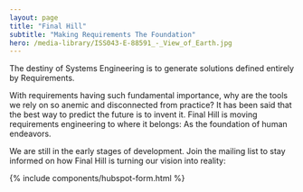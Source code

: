 ```yaml
---
layout: page
title: "Final Hill"
subtitle: "Making Requirements The Foundation"
hero: /media-library/ISS043-E-88591_-_View_of_Earth.jpg
---
```


The destiny of Systems Engineering is to generate solutions defined entirely by Requirements.

With requirements having such fundamental importance, why are the tools we rely on so anemic
and disconnected from practice? It has been said that the best way to predict the future is to invent it.
Final Hill is moving requirements engineering to where it belongs: As the foundation of human endeavors.

We are still in the early stages of development. Join the mailing list to stay informed on how Final Hill
is turning our vision into reality:

{% include components/hubspot-form.html %}
